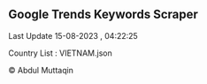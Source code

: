 

## Google Trends Keywords Scraper 
 
Last Update 15-08-2023 , 04:22:25

Country List :
VIETNAM.json



© Abdul Muttaqin 
